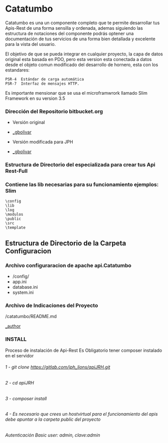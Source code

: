 # Catatumbo 
Catatumbo es una un componente completo que te permite desarrollar tus Apis-Rest de una forma sensilla y ordenada,
ademas siguiendo las estructura de notaciones del componente podrás optener una documentación de tus servicios de una forma bien detallada y excelente para la vista del usuario.

El objetivo de que se pueda integrar en cualquier proyecto, la capa de datos original esta basada en PDO, pero esta version esta conectada a datos desde el objeto comun modificado del desarrollo de hornero, esta con los estandares:

	
	PSR-4  Estándar de carga automática
	PSR-7  Interfaz de mensajes HTTP.


Es importante mensionar que se usa el microframwrork llamado Slim Framework en su version 3.5


### Dirección del Repositorio bitbucket.org 

* Versión original
* [_gbolivar](https://github.com/CaribesTIC/catatumbo.git)

* Versión modificada para JPH
* [_gbolivar](https://gitlab.com/jph_lions/apiJRH.git)

### Estructura de Directorio del especializada para crear tus Api Rest-Full 


### Contiene las lib necesarias para su funcionamiento ejemplos: Slim

```[terminal]
\config
\lib
\log
\modulos
\public
\src
\template
```



## Estructura de Directorio de la Carpeta Configuracion ###

### Archivo configuraracion de apache api.Catatumbo
* /config/
*	app.ini
*	database.ini
*	system.ini




### Archivo de Indicaciones del Proyecto ###
/catatumbo/README.md

 [_author](http://www.gregoriobolivar.com.ve)

### INSTALL

Proceso de instalación de Api-Rest
Es Obligatorio tener composer instalado en el servidor
###### 1 - git clone https://gitlab.com/jph_lions/apiJRH.git
###### 2 - cd  apiJRH
###### 3 - composer install
###### 4 - Es necesario que crees un hostvirtual para el funcionamiento del apis debe apuntar a la carpeta public del proyecto
###### Autenticación Basic user: admin, clave:admin

